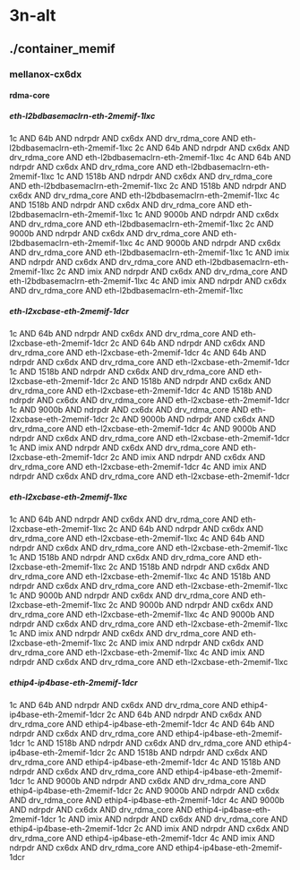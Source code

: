 # 3n-alt
## ./container_memif
### mellanox-cx6dx
#### rdma-core
##### eth-l2bdbasemaclrn-eth-2memif-1lxc
1c AND 64b AND ndrpdr AND cx6dx AND drv_rdma_core AND eth-l2bdbasemaclrn-eth-2memif-1lxc
2c AND 64b AND ndrpdr AND cx6dx AND drv_rdma_core AND eth-l2bdbasemaclrn-eth-2memif-1lxc
4c AND 64b AND ndrpdr AND cx6dx AND drv_rdma_core AND eth-l2bdbasemaclrn-eth-2memif-1lxc
1c AND 1518b AND ndrpdr AND cx6dx AND drv_rdma_core AND eth-l2bdbasemaclrn-eth-2memif-1lxc
2c AND 1518b AND ndrpdr AND cx6dx AND drv_rdma_core AND eth-l2bdbasemaclrn-eth-2memif-1lxc
4c AND 1518b AND ndrpdr AND cx6dx AND drv_rdma_core AND eth-l2bdbasemaclrn-eth-2memif-1lxc
1c AND 9000b AND ndrpdr AND cx6dx AND drv_rdma_core AND eth-l2bdbasemaclrn-eth-2memif-1lxc
2c AND 9000b AND ndrpdr AND cx6dx AND drv_rdma_core AND eth-l2bdbasemaclrn-eth-2memif-1lxc
4c AND 9000b AND ndrpdr AND cx6dx AND drv_rdma_core AND eth-l2bdbasemaclrn-eth-2memif-1lxc
1c AND imix AND ndrpdr AND cx6dx AND drv_rdma_core AND eth-l2bdbasemaclrn-eth-2memif-1lxc
2c AND imix AND ndrpdr AND cx6dx AND drv_rdma_core AND eth-l2bdbasemaclrn-eth-2memif-1lxc
4c AND imix AND ndrpdr AND cx6dx AND drv_rdma_core AND eth-l2bdbasemaclrn-eth-2memif-1lxc
##### eth-l2xcbase-eth-2memif-1dcr
1c AND 64b AND ndrpdr AND cx6dx AND drv_rdma_core AND eth-l2xcbase-eth-2memif-1dcr
2c AND 64b AND ndrpdr AND cx6dx AND drv_rdma_core AND eth-l2xcbase-eth-2memif-1dcr
4c AND 64b AND ndrpdr AND cx6dx AND drv_rdma_core AND eth-l2xcbase-eth-2memif-1dcr
1c AND 1518b AND ndrpdr AND cx6dx AND drv_rdma_core AND eth-l2xcbase-eth-2memif-1dcr
2c AND 1518b AND ndrpdr AND cx6dx AND drv_rdma_core AND eth-l2xcbase-eth-2memif-1dcr
4c AND 1518b AND ndrpdr AND cx6dx AND drv_rdma_core AND eth-l2xcbase-eth-2memif-1dcr
1c AND 9000b AND ndrpdr AND cx6dx AND drv_rdma_core AND eth-l2xcbase-eth-2memif-1dcr
2c AND 9000b AND ndrpdr AND cx6dx AND drv_rdma_core AND eth-l2xcbase-eth-2memif-1dcr
4c AND 9000b AND ndrpdr AND cx6dx AND drv_rdma_core AND eth-l2xcbase-eth-2memif-1dcr
1c AND imix AND ndrpdr AND cx6dx AND drv_rdma_core AND eth-l2xcbase-eth-2memif-1dcr
2c AND imix AND ndrpdr AND cx6dx AND drv_rdma_core AND eth-l2xcbase-eth-2memif-1dcr
4c AND imix AND ndrpdr AND cx6dx AND drv_rdma_core AND eth-l2xcbase-eth-2memif-1dcr
##### eth-l2xcbase-eth-2memif-1lxc
1c AND 64b AND ndrpdr AND cx6dx AND drv_rdma_core AND eth-l2xcbase-eth-2memif-1lxc
2c AND 64b AND ndrpdr AND cx6dx AND drv_rdma_core AND eth-l2xcbase-eth-2memif-1lxc
4c AND 64b AND ndrpdr AND cx6dx AND drv_rdma_core AND eth-l2xcbase-eth-2memif-1lxc
1c AND 1518b AND ndrpdr AND cx6dx AND drv_rdma_core AND eth-l2xcbase-eth-2memif-1lxc
2c AND 1518b AND ndrpdr AND cx6dx AND drv_rdma_core AND eth-l2xcbase-eth-2memif-1lxc
4c AND 1518b AND ndrpdr AND cx6dx AND drv_rdma_core AND eth-l2xcbase-eth-2memif-1lxc
1c AND 9000b AND ndrpdr AND cx6dx AND drv_rdma_core AND eth-l2xcbase-eth-2memif-1lxc
2c AND 9000b AND ndrpdr AND cx6dx AND drv_rdma_core AND eth-l2xcbase-eth-2memif-1lxc
4c AND 9000b AND ndrpdr AND cx6dx AND drv_rdma_core AND eth-l2xcbase-eth-2memif-1lxc
1c AND imix AND ndrpdr AND cx6dx AND drv_rdma_core AND eth-l2xcbase-eth-2memif-1lxc
2c AND imix AND ndrpdr AND cx6dx AND drv_rdma_core AND eth-l2xcbase-eth-2memif-1lxc
4c AND imix AND ndrpdr AND cx6dx AND drv_rdma_core AND eth-l2xcbase-eth-2memif-1lxc
##### ethip4-ip4base-eth-2memif-1dcr
1c AND 64b AND ndrpdr AND cx6dx AND drv_rdma_core AND ethip4-ip4base-eth-2memif-1dcr
2c AND 64b AND ndrpdr AND cx6dx AND drv_rdma_core AND ethip4-ip4base-eth-2memif-1dcr
4c AND 64b AND ndrpdr AND cx6dx AND drv_rdma_core AND ethip4-ip4base-eth-2memif-1dcr
1c AND 1518b AND ndrpdr AND cx6dx AND drv_rdma_core AND ethip4-ip4base-eth-2memif-1dcr
2c AND 1518b AND ndrpdr AND cx6dx AND drv_rdma_core AND ethip4-ip4base-eth-2memif-1dcr
4c AND 1518b AND ndrpdr AND cx6dx AND drv_rdma_core AND ethip4-ip4base-eth-2memif-1dcr
1c AND 9000b AND ndrpdr AND cx6dx AND drv_rdma_core AND ethip4-ip4base-eth-2memif-1dcr
2c AND 9000b AND ndrpdr AND cx6dx AND drv_rdma_core AND ethip4-ip4base-eth-2memif-1dcr
4c AND 9000b AND ndrpdr AND cx6dx AND drv_rdma_core AND ethip4-ip4base-eth-2memif-1dcr
1c AND imix AND ndrpdr AND cx6dx AND drv_rdma_core AND ethip4-ip4base-eth-2memif-1dcr
2c AND imix AND ndrpdr AND cx6dx AND drv_rdma_core AND ethip4-ip4base-eth-2memif-1dcr
4c AND imix AND ndrpdr AND cx6dx AND drv_rdma_core AND ethip4-ip4base-eth-2memif-1dcr